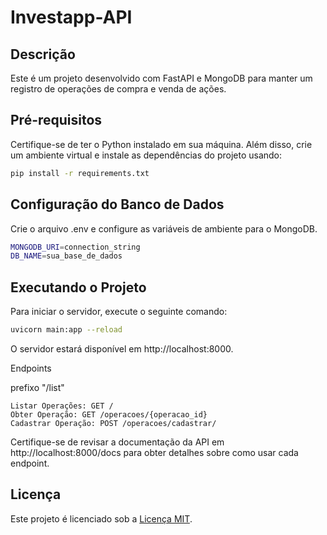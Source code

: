 # Investapp-API

## Descrição
Este é um projeto desenvolvido com FastAPI e MongoDB para manter um registro de operações de compra e venda de ações.

## Pré-requisitos
Certifique-se de ter o Python instalado em sua máquina. Além disso, crie um ambiente virtual e instale as dependências do projeto usando:

```bash
pip install -r requirements.txt
```
## Configuração do Banco de Dados

Crie o arquivo .env e configure as variáveis de ambiente para o MongoDB.

```bash
MONGODB_URI=connection_string
DB_NAME=sua_base_de_dados
```
## Executando o Projeto

Para iniciar o servidor, execute o seguinte comando:

```bash
uvicorn main:app --reload
```
O servidor estará disponível em http://localhost:8000.

Endpoints

prefixo "/list"

    Listar Operações: GET /
    Obter Operação: GET /operacoes/{operacao_id}
    Cadastrar Operação: POST /operacoes/cadastrar/

Certifique-se de revisar a documentação da API em http://localhost:8000/docs para obter detalhes sobre como usar cada endpoint.

## Licença
Este projeto é licenciado sob a [Licença MIT](./LICENSE.md).
